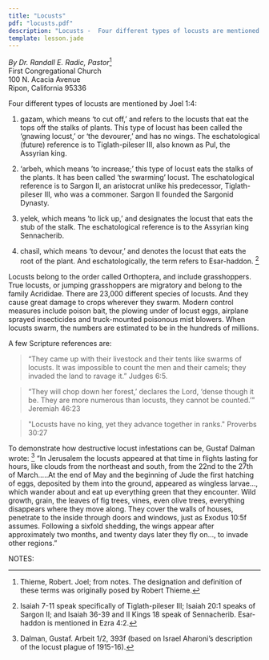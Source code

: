 ```yaml
---
title: "Locusts"
pdf: "locusts.pdf"
description: "Locusts -  Four different types of locusts are mentioned in Joel 4:1."
template: lesson.jade
---
```


*By Dr. Randall E. Radic, Pastor*[^1]  
First Congregational Church  
100 N. Acacia Avenue  
Ripon, California 95336

Four different types of locusts are mentioned by Joel 1:4:

1. gazam, which means ‘to cut off,’ and refers to the locusts that eat
the tops off the stalks of plants. This type of locust has been called
the ‘gnawing locust,’ or ‘the devourer,’ and has no wings. The
eschatological (future) reference is to Tiglath-pileser III, also known
as Pul, the Assyrian king.

2. ‘arbeh, which means ’to increase;’ this type of locust eats the
stalks of the plants. It has been called ‘the swarming’ locust. The
eschatological reference is to Sargon II, an aristocrat unlike his
predecessor, Tiglath-pileser III, who was a commoner. Sargon II founded
the Sargonid Dynasty.

3. yelek, which means ‘to lick up,’ and designates the locust that eats
the stub of the stalk. The eschatological reference is to the Assyrian
king Sennacherib.

4. chasil, which means ‘to devour,’ and denotes the locust that eats the
root of the plant. And eschatologically, the term refers to Esar-haddon.
[^2]

Locusts belong to the order called Orthoptera, and include grasshoppers.
True locusts, or jumping grasshoppers are migratory and belong to the
family Acrididae. There are 23,000 different species of locusts. And
they cause great damage to crops wherever they swarm. Modern control
measures include poison bait, the plowing under of locust eggs, airplane
sprayed insecticides and truck-mounted poisonous mist blowers. When
locusts swarm, the numbers are estimated to be in the hundreds of
millions.

A few Scripture references are:

> “They came up with their livestock and
their tents like swarms of locusts. It was impossible to count the men
and their camels; they invaded the land to ravage it.” Judges 6:5.

<!-- -->

> “They will chop down her forest,’ declares the Lord, ‘dense though it
be. They are more numerous than locusts, they cannot be counted.’”
Jeremiah 46:23

<!-- -->

> "Locusts have no king, yet they advance together in ranks." Proverbs
30:27

To demonstrate how destructive locust infestations can be, Gustaf Dalman
wrote: [^3] “In Jerusalem the locusts appeared at that time in flights
lasting for hours, like clouds from the northeast and south, from the
22nd to the 27th of March…..At the end of May and the beginning of Jude
the first hatching of eggs, deposited by them into the ground, appeared
as wingless larvae…, which wander about and eat up everything green that
they encounter. Wild growth, grain, the leaves of fig trees, vines, even
olive trees, everything disappears where they move along. They cover the
walls of houses, penetrate to the inside through doors and windows, just
as Exodus 10:5f assumes. Following a sixfold shedding, the wings appear
after approximately two months, and twenty days later they fly on…, to
invade other regions.”

NOTES:

[^1]: Thieme, Robert. Joel; from notes. The designation and definition of
these terms was originally posed by Robert Thieme.

[^2]: Isaiah 7-11 speak specifically of Tiglath-pileser III; Isaiah 20:1
speaks of Sargon II; and Isaiah 36-39 and II Kings 18 speak of
Sennacherib. Esar-haddon is mentioned in Ezra 4:2.

[^3]: Dalman, Gustaf. Arbeit 1/2, 393f (based on Israel Aharoni’s
description of the locust plague of 1915-16).

